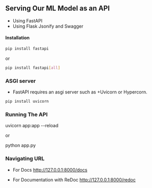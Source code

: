## Serving Our ML Model as an API
+ Using FastAPI
+ Using Flask Jsonify and Swagger

#### Installation
```bash
pip install fastapi
```
or
```bash
pip install fastapi[all]
```


### ASGI server
+ FastAPI requires an asgi server such as
+Uvicorn or Hypercorn.

```bash
pip install uvicorn
```

### Running The API
uvicorn app:app --reload

or

python app.py


### Navigating URL
+ For Docs
http://127.0.0.1:8000/docs

+ For Documentation with ReDoc
http://127.0.0.1:8000/redoc

